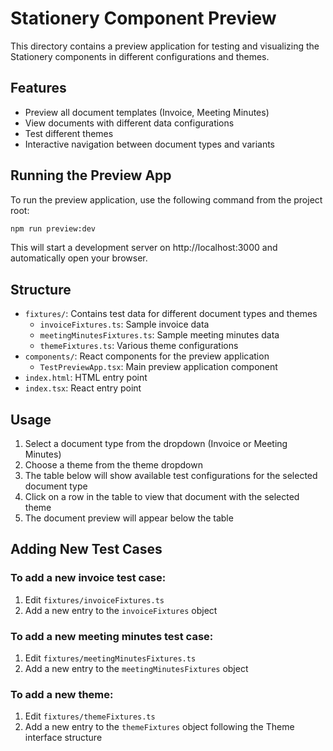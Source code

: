 # Stationery Component Preview

This directory contains a preview application for testing and visualizing the Stationery components in different configurations and themes.

## Features

- Preview all document templates (Invoice, Meeting Minutes)
- View documents with different data configurations
- Test different themes
- Interactive navigation between document types and variants

## Running the Preview App

To run the preview application, use the following command from the project root:

```bash
npm run preview:dev
```

This will start a development server on http://localhost:3000 and automatically open your browser.

## Structure

- `fixtures/`: Contains test data for different document types and themes
  - `invoiceFixtures.ts`: Sample invoice data
  - `meetingMinutesFixtures.ts`: Sample meeting minutes data
  - `themeFixtures.ts`: Various theme configurations
- `components/`: React components for the preview application
  - `TestPreviewApp.tsx`: Main preview application component
- `index.html`: HTML entry point
- `index.tsx`: React entry point

## Usage

1. Select a document type from the dropdown (Invoice or Meeting Minutes)
2. Choose a theme from the theme dropdown
3. The table below will show available test configurations for the selected document type
4. Click on a row in the table to view that document with the selected theme
5. The document preview will appear below the table

## Adding New Test Cases

### To add a new invoice test case:

1. Edit `fixtures/invoiceFixtures.ts`
2. Add a new entry to the `invoiceFixtures` object

### To add a new meeting minutes test case:

1. Edit `fixtures/meetingMinutesFixtures.ts`
2. Add a new entry to the `meetingMinutesFixtures` object

### To add a new theme:

1. Edit `fixtures/themeFixtures.ts`
2. Add a new entry to the `themeFixtures` object following the Theme interface structure
